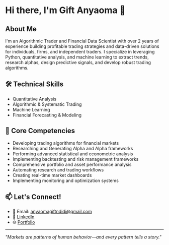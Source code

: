 # Hi there, I'm Gift Anyaoma 👋

## About Me
I'm an Algorithmic Trader and Financial Data Scientist with over 2 years of experience building profitable trading strategies and data-driven solutions for individuals, firms, and independent traders. I specialize in leveraging Python, quantitative analysis, and machine learning to extract trends, research alphas, design predictive signals, and develop robust trading algorithms.

## 🛠️ Technical Skills

* Quantitative Analysis  
* Algorithmic & Systematic Trading  
* Machine Learning 
* Financial Forecasting & Modeling  

## 🔭 Core Competencies
* Developing trading algorithms for financial markets
* Researching and Generating Alpha and Alpha frameworks  
* Performing advanced statistical and econometric analysis  
* Implementing backtesting and risk management frameworks   
* Comprehensive portfolio and asset performance analysis  
* Automating research and trading workflows  
* Creating real-time market dashboards  
* Implementing monitoring and optimization systems  

## 📫 Let's Connect!
* 📧 Email: anyaomagiftndidi@gmail.com  
* 💼 [LinkedIn](https://www.linkedin.com/in/gift-anyaoma-6a44a9170/)  
* 🌐 [Portfolio](https://Anyaoma/Anyaoma.github.io/)  

---
*"Markets are patterns of human behavior—and every pattern tells a story."*
